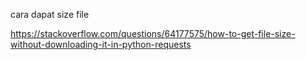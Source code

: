 cara dapat size file

https://stackoverflow.com/questions/64177575/how-to-get-file-size-without-downloading-it-in-python-requests